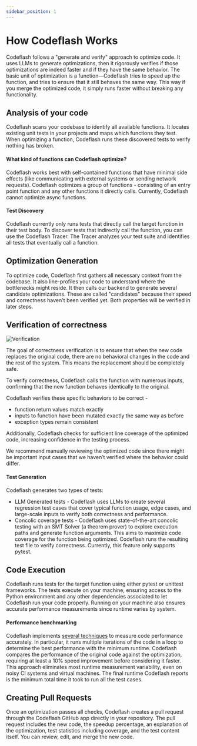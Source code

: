 ```yaml
---
sidebar_position: 1
---
```

# How Codeflash Works

Codeflash follows a "generate and verify" approach to optimize code. It uses LLMs to generate optimizations, then it rigorously verifies if those optimizations are indeed
faster and if they have the same behavior. The basic unit of optimization is a function—Codeflash tries to speed up the function, and tries to ensure that it still behaves the same way. This way if you merge the optimized code, it simply runs faster without breaking any functionality.

## Analysis of your code

Codeflash scans your codebase to identify all available functions. It locates existing unit tests in your projects and maps which functions they test. When optimizing a function, Codeflash runs these discovered tests to verify nothing has broken.

#### What kind of functions can Codeflash optimize?

Codeflash works best with self-contained functions that have minimal side effects (like communicating with external systems or sending network requests). Codeflash optimizes a group of functions - consisting of an entry point function and any other functions it directly calls.
Currently, Codeflash cannot optimize async functions.

#### Test Discovery

Codeflash currently only runs tests that directly call the target function in their test body. To discover tests that indirectly call the function, you can use the Codeflash Tracer. The Tracer analyzes your test suite and identifies all tests that eventually call a function.

## Optimization Generation

To optimize code, Codeflash first gathers all necessary context from the codebase. It also line-profiles your code to understand where the bottlenecks might reside. It then calls our backend to generate several candidate optimizations. These are called "candidates" because their speed and correctness haven't been verified yet. Both properties will be verified in later steps.
## Verification of correctness

![Verification](/img/codeflash_arch_diagram.gif)

The goal of correctness verification is to ensure that when the new code replaces the original code, there are no behavioral changes in the code and the rest of the system. This means the replacement should be completely safe.

To verify correctness, Codeflash calls the function with numerous inputs, confirming that the new function behaves identically to the original.

Codeflash verifies these specific behaviors to be correct -

- function return values match exactly
- inputs to function have been mutated exactly the same way as before
- exception types remain consistent

Additionally, Codeflash checks for sufficient line coverage of the optimized code, increasing confidence in the testing process.

We recommend manually reviewing the optimized code since there might be important input cases that we haven’t verified where the behavior could differ.

#### Test Generation

Codeflash generates two types of tests:

- LLM Generated tests - Codeflash uses LLMs to create several regression test cases that cover typical function usage, edge cases, and large-scale inputs to verify both correctness and performance.
- Concolic coverage tests - Codeflash uses state-of-the-art concolic testing with an SMT Solver (a theorem prover) to explore execution paths and generate function arguments. This aims to maximize code coverage for the function being optimized. Codeflash runs the resulting test file to verify correctness. Currently, this feature only supports pytest.

## Code Execution

Codeflash runs tests for the target function using either pytest or unittest frameworks. The tests execute on your machine, ensuring access to the Python environment and any other dependencies associated to let Codeflash run your code properly. Running on your machine also ensures accurate performance measurements since runtime varies by system.

#### Performance benchmarking

Codeflash implements [several techniques](/codeflash-concepts/benchmarking.md) to measure code performance accurately. In particular, it runs multiple iterations of the code in a loop to determine the best performance with the minimum runtime. Codeflash compares the performance of the original code against the optimization, requiring at least a 10% speed improvement before considering it faster. This approach eliminates most runtime measurement variability, even on noisy CI systems and virtual machines. The final runtime Codeflash reports is the minimum total time it took to run all the test cases.

## Creating Pull Requests

Once an optimization passes all checks, Codeflash creates a pull request through the Codeflash GitHub app directly in your repository. The pull request includes the new code, the speedup percentage, an explanation of the optimization, test statistics including coverage, and the test content itself. You can review, edit, and merge the new code.